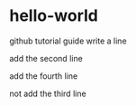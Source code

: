 # hello-world
github tutorial guide
write a line

add the second line



add the fourth line

not add the third line


